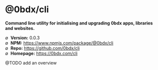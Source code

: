 # @0bdx/cli

__Command line utility for initialising and upgrading 0bdx apps, libraries and websites.__

∅&nbsp; __Version:__ 0.0.3  
∅&nbsp; __NPM:__ <https://www.npmjs.com/package/@0bdx/cli>  
∅&nbsp; __Repo:__ <https://github.com/0bdx/cli>  
∅&nbsp; __Homepage:__ <https://0bdx.com/cli>

@TODO add an overview
